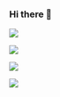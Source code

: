 ### Hi there 👋


![](https://github-profile-summary-cards.vercel.app/api/cards/profile-details?username=DachAnna&theme=solarized_dark)


![](https://github-profile-summary-cards.vercel.app/api/cards/repos-per-language?username=DachAnna&theme=solarized_dark)

![](https://github-profile-summary-cards.vercel.app/api/cards/stats?username=dDachAnna&theme=solarized_dark)

![](https://github-profile-summary-cards.vercel.app/api/cards/productive-time?username=DachAnna&theme=solarized_dark)

<!--
**DachAnna/DachAnna** is a ✨ _special_ ✨ repository because its `README.md` (this file) appears on your GitHub profile.

Here are some ideas to get you started:

- 🔭 I’m currently working on ...
- 🌱 I’m currently learning ...
- 👯 I’m looking to collaborate on ...
- 🤔 I’m looking for help with ...
- 💬 Ask me about ...
- 📫 How to reach me: ...
- 😄 Pronouns: ...
- ⚡ Fun fact: ...
-->
